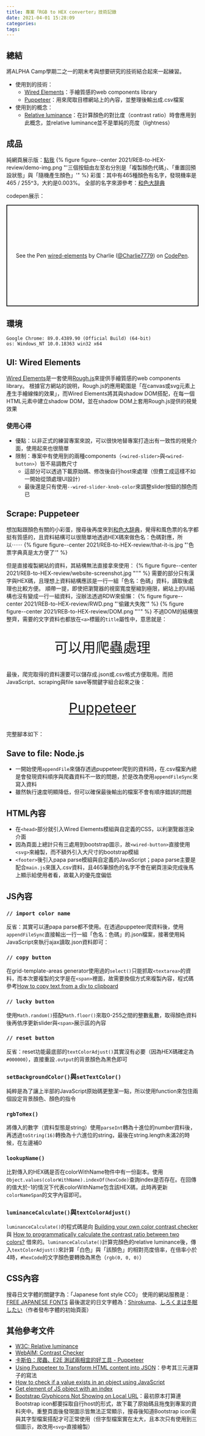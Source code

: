 ```yaml
---
title: 專案「RGB to HEX converter」技術記錄
date: 2021-04-01 15:28:09
categories:
tags:
---
```


## 總結
將ALPHA Camp學期二之一的期末考與想要研究的技術結合起來一起練習。
- 使用到的技術：
    - [Wired Elements](https://wiredjs.com/)：手繪質感的web components library
    - [Puppeteer](https://github.com/puppeteer/puppeteer#puppeteer)：用來爬取目標網站上的內容，並整理後輸出成.csv檔案
- 使用到的概念：
    - [Relative luminance](https://webaim.org/resources/contrastchecker/)：在計算顏色的對比度（contrast ratio）時會應用到此概念，並relative luminance並不是單純的亮度（lightness）


## 成品
純網頁展示版：[點我](https://tzynwang.github.io/Practice_RGB-to-HEX/)
{% figure figure--center 2021/REB-to-HEX-review/demo-img.png "'三個按鈕由左至右分別是「複製顏色代碼」、「重置回預設狀態」與「隨機產生顏色」'" %}
彩蛋：其中有465種顏色有名字，發現機率是465 / 255^3，大約是0.003%。
全部的名字來源參考：[和色大辞典](https://www.colordic.org/w)

codepen展示：
<p class="codepen" data-height="265" data-theme-id="dark" data-default-tab="js,result" data-user="Charlie7779" data-slug-hash="NWdRPKa" style="height: 265px; box-sizing: border-box; display: flex; align-items: center; justify-content: center; border: 2px solid; margin: 1em 0; padding: 1em;" data-pen-title="wired-elements">
  <span>See the Pen <a href="https://codepen.io/Charlie7779/pen/NWdRPKa">
  wired-elements</a> by Charlie (<a href="https://codepen.io/Charlie7779">@Charlie7779</a>)
  on <a href="https://codepen.io">CodePen</a>.</span>
</p>
<script async src="https://cpwebassets.codepen.io/assets/embed/ei.js"></script>


## 環境
```
Google Chrome: 89.0.4389.90 (Official Build) (64-bit)
os: Windows_NT 10.0.18363 win32 x64
```

## UI: Wired Elements
[Wired Elements](https://wiredjs.com/)是一套使用[Rough.js](https://roughjs.com/)來提供手繪質感的web components library。
根據官方網站的說明，Rough.js的應用範圍是「在canvas或svg元素上產生手繪線條的效果」，而Wired Elements將其與shadow DOM搭配，在每一個HTML元素中建立shadow DOM，並在shadow DOM上套用Rough.js提供的視覺效果

### 使用心得
- 優點：以非正式的練習專案來說，可以很快地替專案打造出有一致性的視覺介面，使用起來也很簡單
- 限制：專案中有使用到的兩種components（`<wired-slider>`與`<wired-button>`）皆不易調教尺寸
    - 這部分可以透過下載原始碼、修改後自行host來處理（但費工成這樣不如一開始從頭處理UI設計）
    - 最後還是只有使用`--wired-slider-knob-color`來調整slider按鈕的顏色而已


## Scrape: Puppeteer
想加點跟顏色有關的小彩蛋，搜尋後再度來到[和色大辞典](https://www.colordic.org/w)，覺得和風色票的名字都挺有質感的，且資料結構可以很簡單地透過HEX碼來做色名：色碼對應，所以⋯⋯
{% figure figure--center 2021/REB-to-HEX-review/that-it-is.jpg "'色票字典真是太方便了'" %}

但是直接複製網站的資料，其結構無法直接拿來使用：
{% figure figure--center 2021/REB-to-HEX-review/website-screenshot.jpg "''" %}
需要的部分只有漢字與HEX碼，且理想上資料結構應該是一行一組「色名：色碼」資料，讀取後處理也比較方便。
順帶一提，即使把瀏覽器的視窗寬度壓縮到極限，網站上的UI結構也沒有變成一行一組資料，沒辦法透過RDW來偷懶：
{% figure figure--center 2021/REB-to-HEX-review/RWD.png "'偷雞大失敗'" %}
{% figure figure--center 2021/REB-to-HEX-review/DOM.png "''" %}
不過DOM的結構很整齊，需要的文字資料也都放在`<a>`標籤的`title`屬性中，意思就是：
<p style="font-size: 36px; text-align: center;">可以用爬蟲處理</p>
最後，爬完取得的資料還要可以儲存成.json或.csv格式方便取用。而把JavaScript、scraping與file save等關鍵字組合起來之後：
<p style="font-size: 36px; text-align: center;"><a href="https://github.com/puppeteer/puppeteer/#puppeteer" target="_blank">Puppeteer</a></p>

完整腳本如下：
<script src="https://gist.github.com/tzynwang/b217c3f4bdccacebcc1eff2fd969e010.js"></script>


## Save to file: Node.js
- 一開始使用`appendFile`來儲存透過puppeteer爬到的資料時，在.csv檔案內總是會發現資料順序與爬蟲資料不一致的問題，於是改為使用`appendFileSync`來寫入資料
- 雖然執行速度明顯降低，但可以確保最後輸出的檔案不會有順序錯誤的問題


## HTML內容
<script src="https://gist.github.com/tzynwang/6fb9c6516f164d79a44638bf0fa3e826.js"></script>

- 在`<head>`部分就引入Wired Elements模組與自定義的CSS，以利瀏覽器渲染介面
- 因為頁面上總計只有三處用到bootstrap圖示，故`<wired-button>`直接使用`<svg>`來繪製，而不額外引入大尺寸的bootstrap模組
- `<footer>`後引入papa parse模組與自定義的JavaScript；papa parse主要是配合`main.js`來匯入.csv資料，且465筆顏色的名字不會在網頁渲染完成後馬上顯示給使用者看，故載入的優先度偏低


## JS內容
<script src="https://gist.github.com/tzynwang/e90bfbcef2570e6f051232d016143605.js"></script>

### `// import color name`
反省：其實可以連papa parse都不使用。在透過puppeteer爬資料後，使用`appendFileSync`直接輸出一行一組「色名：色碼」的.json檔案，接著使用純JavaScript來執行ajax讀取.json資料即可：
<script src="https://gist.github.com/tzynwang/51b34ecb02809aec6afb9bc2cbd0cd88.js"></script>

### `// copy button`
在grid-template-areas generator使用過的`select()`只能抓取`<textarea>`的資料，而本次要複製的文字是在`<span>`裡面，故需要換個方式來複製內容，程式碼參考[How to copy text from a div to clipboard](https://stackoverflow.com/a/48020189)

### `// lucky button`
使用`Math.random()`搭配`Math.floor()`來取0-255之間的整數亂數，取得顏色資料後再依序更新slider與`<span>`展示區的內容

### `// reset button`
反省：reset功能最底部的`textColorAdjust()`其實沒有必要（因為HEX碼確定為`#000000`），直接重設`.output`的背景顏色為黑色即可

### `setBackgroundColor()`與`setTextColor()`
純粹是為了讓上半部的JavaScript原始碼更整潔一點，所以使用function來包住兩個設定背景顏色、顏色的指令

### `rgbToHex()`
將傳入的數字（資料型態是string）使用`parseInt`轉為十進位的number資料後，再透過`toString(16)`轉換為十六進位的string，最後在string.length未滿2的時候，在左邊補0

### `lookupName()`
比對傳入的HEX碼是否在colorWithName物件中有一份副本。使用`Object.values(colorWithName).indexOf(hexCode)`查詢index是否存在。在回傳的值大於-1的情況下代表colorWithName包含該HEX碼，此時再更新`colorNameSpan`的文字內容即可。

### `luminanceCalculate()`與`textColorAdjust()`
`luminanceCalculate()`的程式碼是向 [Building your own color contrast checker](https://dev.to/alvaromontoro/building-your-own-color-contrast-checker-4j7o) 與 [How to programmatically calculate the contrast ratio between two colors?](https://stackoverflow.com/questions/9733288/how-to-programmatically-calculate-the-contrast-ratio-between-two-colors/9733420#9733420) 借來的。`luminanceCalculate()`計算完顏色的relative luminance後，傳入`textColorAdjust()`來計算「白色」與「該顏色」的相對亮度倍率，在倍率小於4時，`#hexCode`的文字顏色要轉換為黑色（`rgb(0, 0, 0)`）


## CSS內容
<script src="https://gist.github.com/tzynwang/a181d23bcae1e1c3e8a88859cc1394e1.js"></script>

搜尋日文字體的關鍵字為：「Japanese font style CC0」
使用的網站服務是：[FREE JAPANESE FONTS](https://www.freejapanesefont.com/tag/commercial-use-ok/)
最後選定的日文字體為：[Shirokuma](https://www.freejapanesefont.com/shirokuma-font-download/)、[しろくまは冬眠したい](https://www.lazypolarbear.com/entry/font-shirokuma)（作者發布字體的初始頁面）


## 其他參考文件
- [W3C: Relative luminance](https://www.w3.org/WAI/GL/wiki/Relative_luminance)
- [WebAIM: Contrast Checker](https://webaim.org/resources/contrastchecker/)
- [卡斯伯：爬蟲、E2E 測試兩相宜的好工具 - Puppeteer](https://wcc723.github.io/development/2020/03/01/puppeteer/)
- [Using Puppeteer to Transform HTML content into JSON](https://www.tgwilkins.co.uk/using-puppeteer-to-transform-html-content-into-json.html)：參考其三元運算子的寫法
- [How to check if a value exists in an object using JavaScript](https://stackoverflow.com/questions/35948669/how-to-check-if-a-value-exists-in-an-object-using-javascript)
- [Get element of JS object with an index](https://stackoverflow.com/questions/14802481/get-element-of-js-object-with-an-index)
- [Bootstrap Glyphicons Not Showing on Local URL](https://stackoverflow.com/questions/27976282/bootstrap-glyphicons-not-showing-on-local-url)：最初原本打算連Bootstrap icon都要採取自行host的形式，故下載了原始碼且拖曳到專案的資料夾中。重整頁面後發現圖示皆無法正常顯示，搜尋後知道Bootstrap icon需與其字型檔案搭配才可正常使用（但字型檔案實在太大，且本次只有使用到三個圖示，故改用`<svg>`直接繪製）